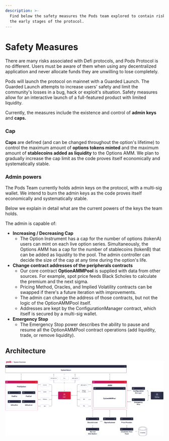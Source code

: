 ```yaml
---
description: >-
  Find below the safety measures the Pods team explored to contain risks during
  the early stages of the protocol.
---
```


# Safety Measures

There are many risks associated with Defi protocols, and Pods Protocol is no different. Users must be aware of them when using any decentralized application and never allocate funds they are unwilling to lose completely.

Pods will launch the protocol on mainnet with a Guarded Launch. The Guarded Launch attempts to increase users' safety and limit the community's losses in a bug, hack or exploit's situation. Safety measures allow for an interactive launch of a full-featured product with limited liquidity.

Currently, the measures include the existence and control of **admin keys** and **caps.**

### **Cap**

**Caps** are defined \(and can be changed throughout the option's lifetime\) to control the maximum amount of **options tokens minted** and the maximum amount of **stablecoins added as liquidity** to the Options AMM. We plan to gradually increase the cap limit as the code proves itself economically and systematically stable.

### Admin powers

‌The Pods Team currently holds admin keys on the protocol, with a multi-sig wallet. We intend to burn the admin keys as the code proves itself economically and systematically stable.

Below we explain in detail what are the current powers of the keys the team holds.

The admin is capable of:

* **Increasing / Decreasing Cap**
  * The Option Instrument has a cap for the number of options \(tokenA\) users can mint on each live option series. Simultaneously, the Options AMM has a cap for the number of stablecoins \(tokenB\) that can be added as liquidity to the pool. The admin controller can decide the size of the cap at any time during the option's life.
* **Change contract addresses of the peripherals contracts**
  * Our core contract **OptionAMMPool** is supplied with data from other sources. For example, spot price feeds Black Scholes to calculate the premium and the next sigma.
  * Pricing Method, Oracles, and Implied Volatility contracts can be swapped if there's a future iteration with improvements.
  * The admin can change the address of those contracts, but not the logic of the OptionAMMPool itself.
  * Addresses are kept by the ConfigurationManager contract, which itself is secured by a multi-sig wallet.
* **Emergency Stop**
  * The Emergency Stop power describes the ability to pause and resume all the OptionAMMPool contract operations \(add liquidity, trade, or remove liquidity\).

## Architecture

![System Architecture Design ](../.gitbook/assets/frame-3-1-.png)

